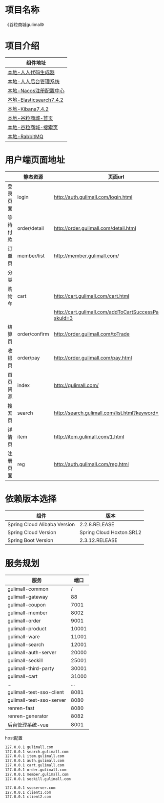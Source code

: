 # 项目名称

《谷粒商城gulimall》

# 项目介绍

| 组件地址                                                           |
|----------------------------------------------------------------|
| [本地-人人代码生成器](http://127.0.0.1:8082/#generator.html)            |
| [本地-人人后台管理系统](http://localhost:8001/#/login)                   |
| [本地-Nacos注册配置中心](http://127.0.0.1:8848/nacos/#/login)          |
| [本地-Elasticsearch7.4.2](http://127.0.0.1:9200/)                |
| [本地-Kibana7.4.2](http://localhost:5601/app/kibana#/home?_g=()) |
| [本地-谷粒商城-首页](http://gulimall.com/)                             |
| [本地-谷粒商城-搜索页](http://search.gulimall.com/)                     |
| [本地-RabbitMQ](http://127.0.0.1:15672/)                         |

# 用户端页面地址

|      | 静态资源          | 页面url                                                      |
|------|---------------|------------------------------------------------------------|
| 登录页面 | login         | http://auth.gulimall.com/login.html                        |
| 等待付款 | order/detail  | http://order.gulimall.com/detail.html                      |
| 订单页  | member/list   | http://member.gulimall.com/                                |
| 分类   |               |                                                            |
| 购物车  | cart          | http://cart.gulimall.com/cart.html                         |
|      |               | http://cart.gulimall.com/addToCartSuccessPage.html?skuId=3 |
| 结算页  | order/confirm | http://order.gulimall.com/toTrade                          |
| 收银页  | order/pay     | http://order.gulimall.com/pay.html                         |
| 首页资源 | index         | http://gulimall.com/                                       |
| 搜索页  | search        | http://search.gulimall.com/list.html?keyword=              |
| 详情页  | item          | http://item.gulimall.com/1.html                            |
| 注册页面 | reg           | http://auth.gulimall.com/reg.html                          |

# 依赖版本选择

| 组件                           | 版本                       |
|------------------------------|--------------------------|
| Spring Cloud Alibaba Version | 2.2.8.RELEASE            |
| Spring Cloud Version         | Spring Cloud Hoxton.SR12 |
| Spring Boot Version          | 2.3.12.RELEASE           |

# 服务规划

| 服务                       | 端口    |
|--------------------------|-------|
| gulimall-common          | /     |
| gulimall-gateway         | 88    |
| gulimall-coupon          | 7001  |
| gulimall-member          | 8002  |
| gulimall-order           | 9001  |
| gulimall-product         | 10001 |
| gulimall-ware            | 11001 |
| gulimall-search          | 12001 |
| gulimall-auth-server     | 20000 |
| gulimall-seckill         | 25001 |
| gulimall-third-party     | 30001 |
| gulimall-cart            | 31000 |
| ...                      | ...   |
| gulimall-test-sso-client | 8081  |
| gulimall-test-sso-server | 8080  |
| renren-fast              | 8080  |
| renren-generator         | 8082  |
| 后台管理系统-vue               | 8001  |



host配置

```bash
127.0.0.1 gulimall.com
127.0.0.1 search.gulimall.com
127.0.0.1 item.gulimall.com
127.0.0.1 auth.gulimall.com
127.0.0.1 cart.gulimall.com
127.0.0.1 order.gulimall.com
127.0.0.1 member.gulimall.com
127.0.0.1 seckill.gulimall.com

127.0.0.1 ssoserver.com
127.0.0.1 client1.com
127.0.0.1 client2.com
```